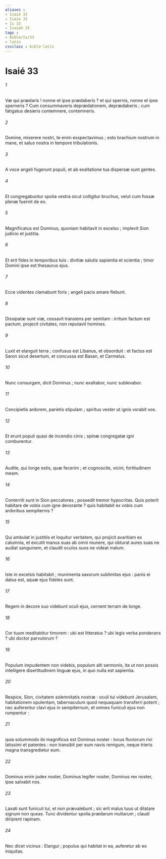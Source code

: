 ```yaml
---
aliases : 
- Isaié 33
- Isaïe 33
- Is 33
- Isaiah 33
tags : 
- Bible/Is/33
- latin
cssclass : bible-latin
---
```


# Isaié 33

###### 1
Væ qui prædaris ! nonne et ipse prædaberis ? et qui spernis, nonne et ipse sperneris ? Cum consummaveris deprædationem, deprædaberis ; cum fatigatus desieris contemnere, contemneris.
###### 2
Domine, miserere nostri, te enim exspectavimus ; esto brachium nostrum in mane, et salus nostra in tempore tribulationis.
###### 3
A voce angeli fugerunt populi, et ab exaltatione tua dispersæ sunt gentes.
###### 4
Et congregabuntur spolia vestra sicut colligitur bruchus, velut cum fossæ plenæ fuerint de eo.
###### 5
Magnificatus est Dominus, quoniam habitavit in excelso ; implevit Sion judicio et justitia.
###### 6
Et erit fides in temporibus tuis : divitiæ salutis sapientia et scientia ; timor Domini ipse est thesaurus ejus.
###### 7
Ecce videntes clamabunt foris ; angeli pacis amare flebunt.
###### 8
Dissipatæ sunt viæ, cessavit transiens per semitam : irritum factum est pactum, projecit civitates, non reputavit homines.
###### 9
Luxit et elanguit terra ; confusus est Libanus, et obsorduit : et factus est Saron sicut desertum, et concussa est Basan, et Carmelus.
###### 10
Nunc consurgam, dicit Dominus ; nunc exaltabor, nunc sublevabor.
###### 11
Concipietis ardorem, parietis stipulam ; spiritus vester ut ignis vorabit vos.
###### 12
Et erunt populi quasi de incendio cinis ; spinæ congregatæ igni comburentur.
###### 13
Audite, qui longe estis, quæ fecerim ; et cognoscite, vicini, fortitudinem meam.
###### 14
Conterriti sunt in Sion peccatores ; possedit tremor hypocritas. Quis poterit habitare de vobis cum igne devorante ? quis habitabit ex vobis cum ardoribus sempiternis ?
###### 15
Qui ambulat in justitiis et loquitur veritatem, qui projicit avaritiam ex calumnia, et excutit manus suas ab omni munere, qui obturat aures suas ne audiat sanguinem, et claudit oculos suos ne videat malum.
###### 16
Iste in excelsis habitabit ; munimenta saxorum sublimitas ejus : panis ei datus est, aquæ ejus fideles sunt.
###### 17
Regem in decore suo videbunt oculi ejus, cernent terram de longe.
###### 18
Cor tuum meditabitur timorem : ubi est litteratus ? ubi legis verba ponderans ? ubi doctor parvulorum ?
###### 19
Populum impudentem non videbis, populum alti sermonis, ita ut non possis intelligere disertitudinem linguæ ejus, in quo nulla est sapientia.
###### 20
Respice, Sion, civitatem solemnitatis nostræ : oculi tui videbunt Jerusalem, habitationem opulentam, tabernaculum quod nequaquam transferri poterit ; nec auferentur clavi ejus in sempiternum, et omnes funiculi ejus non rumpentur :
###### 21
quia solummodo ibi magnificus est Dominus noster : locus fluviorum rivi latissimi et patentes : non transibit per eum navis remigum, neque trieris magna transgredietur eum.
###### 22
Dominus enim judex noster, Dominus legifer noster, Dominus rex noster, ipse salvabit nos.
###### 23
Laxati sunt funiculi tui, et non prævalebunt ; sic erit malus tuus ut dilatare signum non queas. Tunc dividentur spolia prædarum multarum ; claudi diripient rapinam.
###### 24
Nec dicet vicinus : Elangui ; populus qui habitat in ea, auferetur ab eo iniquitas.
